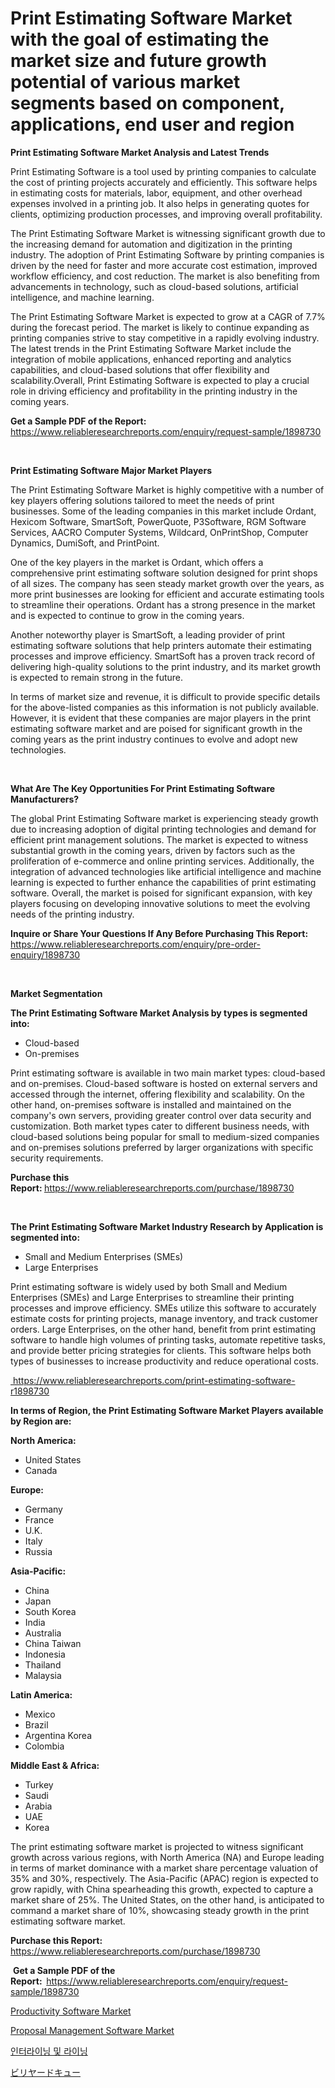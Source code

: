 <p><h1>Print Estimating Software Market with the goal of estimating the market size and future growth potential of various market segments based on component, applications, end user and region</h1></p><p><strong>Print Estimating Software Market Analysis and Latest Trends</strong></p>
<p><p>Print Estimating Software is a tool used by printing companies to calculate the cost of printing projects accurately and efficiently. This software helps in estimating costs for materials, labor, equipment, and other overhead expenses involved in a printing job. It also helps in generating quotes for clients, optimizing production processes, and improving overall profitability.</p><p>The Print Estimating Software Market is witnessing significant growth due to the increasing demand for automation and digitization in the printing industry. The adoption of Print Estimating Software by printing companies is driven by the need for faster and more accurate cost estimation, improved workflow efficiency, and cost reduction. The market is also benefiting from advancements in technology, such as cloud-based solutions, artificial intelligence, and machine learning.</p><p>The Print Estimating Software Market is expected to grow at a CAGR of 7.7% during the forecast period. The market is likely to continue expanding as printing companies strive to stay competitive in a rapidly evolving industry. The latest trends in the Print Estimating Software Market include the integration of mobile applications, enhanced reporting and analytics capabilities, and cloud-based solutions that offer flexibility and scalability.Overall, Print Estimating Software is expected to play a crucial role in driving efficiency and profitability in the printing industry in the coming years.</p></p>
<p><strong>Get a Sample PDF of the Report:&nbsp;</strong> <a href="https://www.reliableresearchreports.com/enquiry/request-sample/1898730">https://www.reliableresearchreports.com/enquiry/request-sample/1898730</a></p>
<p>&nbsp;</p>
<p><strong>Print Estimating Software Major Market Players</strong></p>
<p><p>The Print Estimating Software Market is highly competitive with a number of key players offering solutions tailored to meet the needs of print businesses. Some of the leading companies in this market include Ordant, Hexicom Software, SmartSoft, PowerQuote, P3Software, RGM Software Services, AACRO Computer Systems, Wildcard, OnPrintShop, Computer Dynamics, DumiSoft, and PrintPoint.</p><p>One of the key players in the market is Ordant, which offers a comprehensive print estimating software solution designed for print shops of all sizes. The company has seen steady market growth over the years, as more print businesses are looking for efficient and accurate estimating tools to streamline their operations. Ordant has a strong presence in the market and is expected to continue to grow in the coming years.</p><p>Another noteworthy player is SmartSoft, a leading provider of print estimating software solutions that help printers automate their estimating processes and improve efficiency. SmartSoft has a proven track record of delivering high-quality solutions to the print industry, and its market growth is expected to remain strong in the future.</p><p>In terms of market size and revenue, it is difficult to provide specific details for the above-listed companies as this information is not publicly available. However, it is evident that these companies are major players in the print estimating software market and are poised for significant growth in the coming years as the print industry continues to evolve and adopt new technologies.</p></p>
<p>&nbsp;</p>
<p><strong>What Are The Key Opportunities For Print Estimating Software Manufacturers?</strong></p>
<p><p>The global Print Estimating Software market is experiencing steady growth due to increasing adoption of digital printing technologies and demand for efficient print management solutions. The market is expected to witness substantial growth in the coming years, driven by factors such as the proliferation of e-commerce and online printing services. Additionally, the integration of advanced technologies like artificial intelligence and machine learning is expected to further enhance the capabilities of print estimating software. Overall, the market is poised for significant expansion, with key players focusing on developing innovative solutions to meet the evolving needs of the printing industry.</p></p>
<p><strong>Inquire or Share Your Questions If Any Before Purchasing This Report:</strong> <a href="https://www.reliableresearchreports.com/enquiry/pre-order-enquiry/1898730">https://www.reliableresearchreports.com/enquiry/pre-order-enquiry/1898730</a></p>
<p>&nbsp;</p>
<p><strong>Market Segmentation</strong></p>
<p><strong>The Print Estimating Software Market Analysis by types is segmented into:</strong></p>
<p><ul><li>Cloud-based</li><li>On-premises</li></ul></p>
<p><p>Print estimating software is available in two main market types: cloud-based and on-premises. Cloud-based software is hosted on external servers and accessed through the internet, offering flexibility and scalability. On the other hand, on-premises software is installed and maintained on the company's own servers, providing greater control over data security and customization. Both market types cater to different business needs, with cloud-based solutions being popular for small to medium-sized companies and on-premises solutions preferred by larger organizations with specific security requirements.</p></p>
<p><strong>Purchase this Report:&nbsp;</strong><a href="https://www.reliableresearchreports.com/purchase/1898730">https://www.reliableresearchreports.com/purchase/1898730</a></p>
<p>&nbsp;</p>
<p><strong>The Print Estimating Software Market Industry Research by Application is segmented into:</strong></p>
<p><ul><li>Small and Medium Enterprises (SMEs)</li><li>Large Enterprises</li></ul></p>
<p><p>Print estimating software is widely used by both Small and Medium Enterprises (SMEs) and Large Enterprises to streamline their printing processes and improve efficiency. SMEs utilize this software to accurately estimate costs for printing projects, manage inventory, and track customer orders. Large Enterprises, on the other hand, benefit from print estimating software to handle high volumes of printing tasks, automate repetitive tasks, and provide better pricing strategies for clients. This software helps both types of businesses to increase productivity and reduce operational costs.</p></p>
<p><a href="https://www.reliableresearchreports.com/print-estimating-software-r1898730">&nbsp;https://www.reliableresearchreports.com/print-estimating-software-r1898730</a></p>
<p><strong>In terms of Region, the Print Estimating Software Market Players available by Region are:</strong></p>
<p>
    <p> <strong> North America: </strong>
        <ul>
            <li>United States</li>
            <li>Canada</li>
        </ul>
        </p> 
    <p> <strong> Europe: </strong>
        <ul>
            <li>Germany</li>
            <li>France</li>
            <li>U.K.</li>
            <li>Italy</li>
            <li>Russia</li>
        </ul>
        </p> 
    <p> <strong> Asia-Pacific: </strong>
        <ul>
            <li>China</li>
            <li>Japan</li>
            <li>South Korea</li>
            <li>India</li>
            <li>Australia</li>
            <li>China Taiwan</li>
            <li>Indonesia</li>
            <li>Thailand</li>
            <li>Malaysia</li>
        </ul>
        </p> 
    <p> <strong> Latin America: </strong>
        <ul>
            <li>Mexico</li>
            <li>Brazil</li>
            <li>Argentina Korea</li>
            <li>Colombia</li>
        </ul>
        </p> 
    <p> <strong> Middle East & Africa: </strong>
        <ul>
            <li>Turkey</li>
            <li>Saudi</li>
            <li>Arabia</li>
            <li>UAE</li>
            <li>Korea</li>
        </ul>
    </p>
    </p>
<p><p>The print estimating software market is projected to witness significant growth across various regions, with North America (NA) and Europe leading in terms of market dominance with a market share percentage valuation of 35% and 30%, respectively. The Asia-Pacific (APAC) region is expected to grow rapidly, with China spearheading this growth, expected to capture a market share of 25%. The United States, on the other hand, is anticipated to command a market share of 10%, showcasing steady growth in the print estimating software market.</p></p>
<p><strong>Purchase this Report: </strong><a href="https://www.reliableresearchreports.com/purchase/1898730">https://www.reliableresearchreports.com/purchase/1898730</a></p>
<p>&nbsp;<strong>Get a Sample PDF of the Report:&nbsp;&nbsp;</strong><a href="https://www.reliableresearchreports.com/enquiry/request-sample/1898730">https://www.reliableresearchreports.com/enquiry/request-sample/1898730</a></p>
<p><strong></strong></p>
<p><p><a href="https://github.com/mancsybtousav/Market-Research-Report-List-2/blob/main/productivity-software-market.md">Productivity Software Market</a></p><p><a href="https://github.com/josesg55/Market-Research-Report-List-2/blob/main/proposal-management-software-market.md">Proposal Management Software Market</a></p><p><a href="https://medium.com/@pepo3k/2024%EB%85%84%EB%B6%80%ED%84%B0-2031%EB%85%84%EA%B9%8C%EC%A7%80%EC%9D%98-%EA%B8%B0%EA%B0%84%EC%97%90-%EB%8C%80%ED%95%9C-%EC%9D%B8%ED%84%B0%EB%9D%BC%EC%9D%B4%EB%8B%9D-%EB%B0%8F-%EC%95%88%EA%B0%90-%EC%8B%9C%EC%9E%A5-%EB%B6%84%EC%84%9D-%EB%B0%8F-%EA%B7%9C%EB%AA%A8-%EC%98%88%EC%B8%A1-3dee8cdf84f5">인터라이닝 및 라이닝</a></p><p><a href="https://medium.com/@colinom7865/%E3%83%93%E3%83%AA%E3%83%A4%E3%83%BC%E3%83%89%E3%82%AD%E3%83%A5%E3%83%BC%E3%82%B9%E5%B8%82%E5%A0%B4-%E5%B8%82%E5%A0%B4%E3%82%B7%E3%82%A7%E3%82%A2-%E5%B8%82%E5%A0%B4%E3%83%88%E3%83%AC%E3%83%B3%E3%83%89-%E4%BB%8A%E5%BE%8C%E3%81%AE%E6%88%90%E9%95%B7%E3%82%92%E6%8E%A2%E3%82%8B-75fd5316f6c8">ビリヤードキュー</a></p></p>